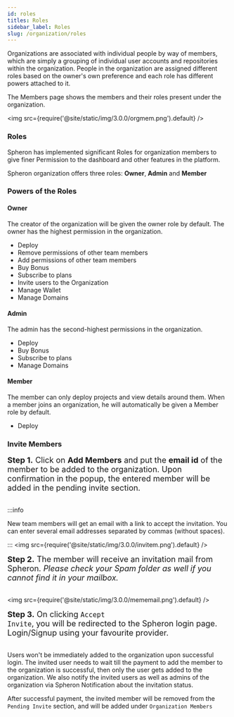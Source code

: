 ```yaml
---
id: roles
titles: Roles
sidebar_label: Roles
slug: /organization/roles
---
```


Organizations are associated with individual people by way of members, which are simply a grouping of individual user accounts and repositories within the organization. People in the organization are assigned different roles based on the owner's own preference and each role has different powers attached to it.

The Members page shows the members and their roles present under the organization.

<img src={require('@site/static/img/3.0.0/orgmem.png').default} />

### Roles

Spheron has implemented significant Roles for organization members to give finer Permission to the dashboard and other features in the platform.

Spheron organization offers three roles: <b>Owner</b>, <b>Admin</b> and <b>Member</b>

### Powers of the Roles

#### Owner

The creator of the organization will be given the owner role by default. The owner has the highest permission in the organization.

- Deploy
- Remove permissions of other team members
- Add permissions of other team members
- Buy Bonus
- Subscribe to plans
- Invite users to the Organization
- Manage Wallet
- Manage Domains

#### Admin

The admin has the second-highest permissions in the organization.

- Deploy
- Buy Bonus
- Subscribe to plans
- Manage Domains

#### Member

The member can only deploy projects and view details around them. When a member joins an organization, he will automatically be given a Member role by default.

- Deploy

### Invite Members

<font size="4"> <b>Step 1.</b> Click on <b>Add Members</b> and put the <b>email id</b> of the member to be added to the organization. Upon confirmation in the popup, the entered member will be added in the pending invite section.</font> <br/><br/>

:::info

New team members will get an email with a link to accept the invitation. You can enter several email addresses separated by commas (without spaces).

:::
<img src={require('@site/static/img/3.0.0/invitem.png').default} />

<font size="4"> <b>Step 2.</b> The member will receive an invitation mail from Spheron. <i>Please check your Spam folder as well if you cannot find it in your mailbox.</i> </font> <br/><br/>

<img src={require('@site/static/img/3.0.0/mememail.png').default} />

<font size="4"> <b>Step 3.</b> On clicking <code>Accept Invite</code>, you will be redirected to the Spheron login page. Login/Signup using your favourite provider. </font> <br/><br/>

Users won't be immediately added to the organization upon successful login. The invited user needs to wait till the payment to add the member to the organization is successful, then only the user gets added to the organization.
We also notify the invited users as well as admins of the organization via Spheron Notification about the invitation status.

After successful payment, the invited member will be removed from the `Pending Invite` section, and will be added under `Organization Members`
